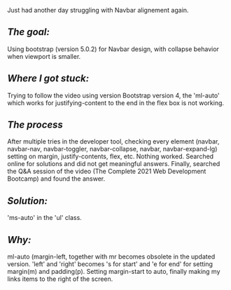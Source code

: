 Just had another day struggling with Navbar alignement again.

<h2><em> The goal: </em></h2> 
  Using bootstrap (version 5.0.2) for Navbar design, with collapse behavior when viewport is smaller.

<h2><em> Where I got stuck: </em></h2>
  Trying to follow the video using version Bootstrap version 4, the 'ml-auto' which works for justifying-content to the end in the flex box is not working.
  
<h2><em> The process </em></h2>
  After multiple tries in the developer tool, checking every element (navbar, navbar-nav, navbar-toggler, navbar-collapse, navbar, navbar-expand-lg) setting on margin, justify-contents, flex, etc. Nothing worked. 
  Searched online for solutions and did not get meaningful answers.
  Finally, searched the Q&A session of the video (The Complete 2021 Web Development Bootcamp) and found the answer.
  
<h2><em> Solution: </em></h2>
  'ms-auto' in the 'ul' class. 
  
<h2><em> Why: </em></h2>
  ml-auto (margin-left, together with mr becomes obsolete in the updated version. 'left' and 'right' becomes 's for start' and 'e for end' for setting margin(m) and padding(p). 
  Setting margin-start to auto, finally making my links items to the right of the screen. 

